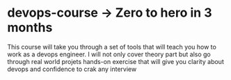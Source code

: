 # devops-course -> Zero to hero in 3 months
This course will take you through a set of tools that will teach you how to work as a devops engineer.
I will not only cover theory part but also go through real world projets hands-on exercise that will give you clarity about devops and confidence to crak any interview
